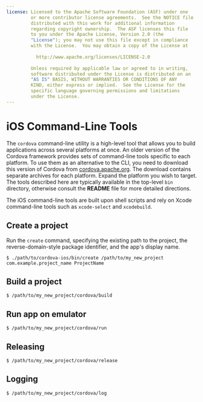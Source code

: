 ```yaml
---
license: Licensed to the Apache Software Foundation (ASF) under one
         or more contributor license agreements.  See the NOTICE file
         distributed with this work for additional information
         regarding copyright ownership.  The ASF licenses this file
         to you under the Apache License, Version 2.0 (the
         "License"); you may not use this file except in compliance
         with the License.  You may obtain a copy of the License at
         
           http://www.apache.org/licenses/LICENSE-2.0
         
         Unless required by applicable law or agreed to in writing,
         software distributed under the License is distributed on an
         "AS IS" BASIS, WITHOUT WARRANTIES OR CONDITIONS OF ANY
         KIND, either express or implied.  See the License for the
         specific language governing permissions and limitations
         under the License.
---
```


# iOS Command-Line Tools

The `cordova` command-line utility is a high-level tool that allows
you to build applications across several platforms at once. An older
version of the Cordova framework provides sets of command-line tools
specific to each platform. To use them as an alternative to the CLI,
you need to download this version of Cordova from
[cordova.apache.org](http://cordova.apache.org). The download contains
separate archives for each platform. Expand the platform you wish to
target. The tools described here are typically available in the
top-level `bin` directory, otherwise consult the __README__ file for
more detailed directions.

The iOS command-line tools are built upon shell scripts and rely on
Xcode command-line tools such as `xcode-select` and `xcodebuild`.

## Create a project

Run the `create` command, specifying the existing path to the project,
the reverse-domain-style package identifier, and the app's display
name.

    $ ./path/to/cordova-ios/bin/create /path/to/my_new_project com.example.project_name ProjectName

## Build a project

    $ /path/to/my_new_project/cordova/build

## Run app on emulator

    $ /path/to/my_new_project/cordova/run

## Releasing

    $ /path/to/my_new_project/cordova/release

## Logging

    $ /path/to/my_new_project/cordova/log

